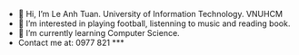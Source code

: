 - 👋 Hi, I’m Le Anh Tuan. University of Information Technology. VNUHCM
- 👀 I’m interested in playing football, listenning to music and reading book. 
- 🌱 I’m currently learning Computer Science.
- Contact me at: 0977 821 ***


